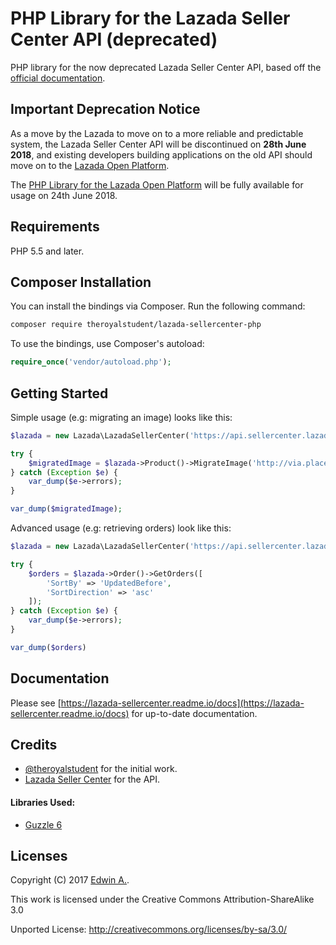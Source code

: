 # PHP Library for the Lazada Seller Center API (deprecated)
PHP library for the now deprecated Lazada Seller Center API, based off the [official documentation](https://lazada-sellercenter.readme.io/docs).

## Important Deprecation Notice
As a move by the Lazada to move on to a more reliable and predictable system, the Lazada Seller Center API will be discontinued on **28th June 2018**, and existing developers building applications on the old API should move on to the [Lazada Open Platform](https://open.lazada.com).

The [PHP Library for the Lazada Open Platform](https://github.com/theroyalstudent/lazada-openplatform-php) will be fully available for usage on 24th June 2018.

## Requirements
PHP 5.5 and later.

## Composer Installation
You can install the bindings via Composer. Run the following command:

```bash
composer require theroyalstudent/lazada-sellercenter-php
```

To use the bindings, use Composer's autoload:

```php
require_once('vendor/autoload.php');
```

## Getting Started
Simple usage (e.g: migrating an image) looks like this:

```php
$lazada = new Lazada\LazadaSellerCenter('https://api.sellercenter.lazada.sg', 'redacted', 'redacted');

try {
	$migratedImage = $lazada->Product()->MigrateImage('http://via.placeholder.com/350x150');
} catch (Exception $e) {
	var_dump($e->errors);
}

var_dump($migratedImage);
```

Advanced usage (e.g: retrieving orders) look like this:

```php
$lazada = new Lazada\LazadaSellerCenter('https://api.sellercenter.lazada.sg', 'redacted', 'redacted');

try {
	$orders = $lazada->Order()->GetOrders([
		'SortBy' => 'UpdatedBefore',
		'SortDirection' => 'asc'
	]);
} catch (Exception $e) {
	var_dump($e->errors);
}

var_dump($orders)
```

## Documentation
Please see [https://lazada-sellercenter.readme.io/docs](https://lazada-sellercenter.readme.io/docs) for up-to-date documentation.

## Credits
* [@theroyalstudent](https://github.com/theroyalstudent) for the initial work.
* [Lazada Seller Center](https://lazada-sellercenter.readme.io/docs) for the API.

#### Libraries Used:
* [Guzzle 6](http://docs.guzzlephp.org/en/stable/quickstart.html)

## Licenses

Copyright (C) 2017 [Edwin A.](https://theroyalstudent.com).

This work is licensed under the Creative Commons Attribution-ShareAlike 3.0

Unported License: http://creativecommons.org/licenses/by-sa/3.0/